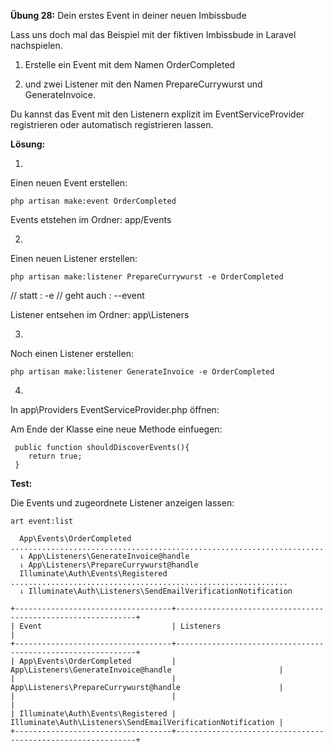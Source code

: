 **Übung 28:** Dein erstes Event in deiner neuen Imbissbude

Lass uns doch mal das Beispiel mit der fiktiven Imbissbude in Laravel nachspielen.

1. Erstelle ein Event mit dem Namen OrderCompleted 

2. und zwei Listener mit den Namen PrepareCurrywurst und GenerateInvoice. 

Du kannst das Event mit den Listenern explizit im EventServiceProvider registrieren oder automatisch registrieren lassen.

**Lösung:**



1.
Einen neuen Event erstellen:

```
php artisan make:event OrderCompleted
```

Events etstehen im Ordner: app/Events

2.
Einen neuen Listener erstellen:

```
php artisan make:listener PrepareCurrywurst -e OrderCompleted
```
// statt     :  -e 
// geht auch :  --event

Listener entsehen im Ordner: app\Listeners

3.
Noch einen Listener erstellen:

```
php artisan make:listener GenerateInvoice -e OrderCompleted
```

4.
In app\Providers  EventServiceProvider.php öffnen:

Am Ende der Klasse eine neue Methode einfuegen:
 
``` 
 public function shouldDiscoverEvents(){
	return true;
 }
``` 

**Test:**

Die Events und zugeordnete Listener anzeigen lassen:

```
art event:list
```

```
  App\Events\OrderCompleted ......................................................................  
  ⇂ App\Listeners\GenerateInvoice@handle
  ⇂ App\Listeners\PrepareCurrywurst@handle
  Illuminate\Auth\Events\Registered ..............................................................  
  ⇂ Illuminate\Auth\Listeners\SendEmailVerificationNotification

+-----------------------------------+-------------------------------------------------------------+
| Event                             | Listeners                                                   |
+-----------------------------------+-------------------------------------------------------------+
| App\Events\OrderCompleted         | App\Listeners\GenerateInvoice@handle                        |
|                                   | App\Listeners\PrepareCurrywurst@handle                      |
|                                   |                                                             |
| Illuminate\Auth\Events\Registered | Illuminate\Auth\Listeners\SendEmailVerificationNotification |
+-----------------------------------+-------------------------------------------------------------+

```

